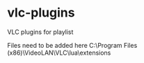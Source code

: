 # vlc-plugins
VLC plugins for playlist

Files need to be added here
C:\Program Files (x86)\VideoLAN\VLC\lua\extensions
